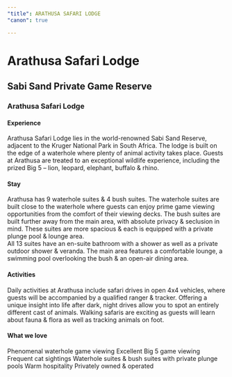 ```yaml
---
"title": ARATHUSA SAFARI LODGE
"canon": true

---
```


# Arathusa Safari Lodge
## Sabi Sand Private Game Reserve
### Arathusa Safari Lodge

#### Experience
Arathusa Safari Lodge lies in the world-renowned Sabi Sand Reserve, adjacent to the Kruger National Park in South Africa.
The lodge is built on the edge of a waterhole where plenty of animal activity takes place.  Guests at Arathusa are treated to an exceptional wildlife experience, including the prized Big 5 – lion, leopard, elephant, buffalo &amp; rhino.

#### Stay
Arathusa has 9 waterhole suites &amp; 4 bush suites.  The waterhole suites are built close to the waterhole where guests can enjoy prime game viewing opportunities from the comfort of their viewing decks. 
The bush suites are built further away from the main area, with absolute privacy &amp; seclusion in mind.  These suites are more spacious &amp; each is equipped with a private plunge pool &amp; lounge area.  
All 13 suites have an en-suite bathroom with a shower as well as a private outdoor shower &amp; veranda.
The main area features a comfortable lounge, a swimming pool overlooking the bush &amp; an open-air dining area.

#### Activities
Daily activities at Arathusa include safari drives in open 4x4 vehicles, where guests will be accompanied by a qualified ranger &amp; tracker.  Offering a unique insight into life after dark, night drives allow you to spot an entirely different cast of animals.
Walking safaris are exciting as guests will learn about fauna &amp; flora as well as tracking animals on foot.


#### What we love
Phenomenal waterhole game viewing
Excellent Big 5 game viewing
Frequent cat sightings
Waterhole suites &amp; bush suites with private plunge pools
Warm hospitality
Privately owned &amp; operated